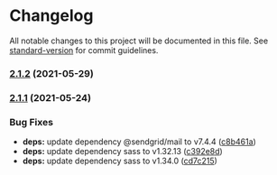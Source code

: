 # Changelog

All notable changes to this project will be documented in this file. See [standard-version](https://github.com/conventional-changelog/standard-version) for commit guidelines.

### [2.1.2](https://github.com/Webeleon/Next-JS-starter-project/compare/v2.1.1...v2.1.2) (2021-05-29)

### [2.1.1](https://github.com/Webeleon/Next-JS-starter-project/compare/v2.1.0...v2.1.1) (2021-05-24)

### Bug Fixes

- **deps:** update dependency @sendgrid/mail to v7.4.4 ([c8b461a](https://github.com/Webeleon/Next-JS-starter-project/commit/c8b461a841d4f31abe8fa483f7e7debd53bff41a))
- **deps:** update dependency sass to v1.32.13 ([c392e8d](https://github.com/Webeleon/Next-JS-starter-project/commit/c392e8d3c27ab9e56d71b216a244c4552c4219df))
- **deps:** update dependency sass to v1.34.0 ([cd7c215](https://github.com/Webeleon/Next-JS-starter-project/commit/cd7c215f1d636583cd1fed934a707030486c697c))
